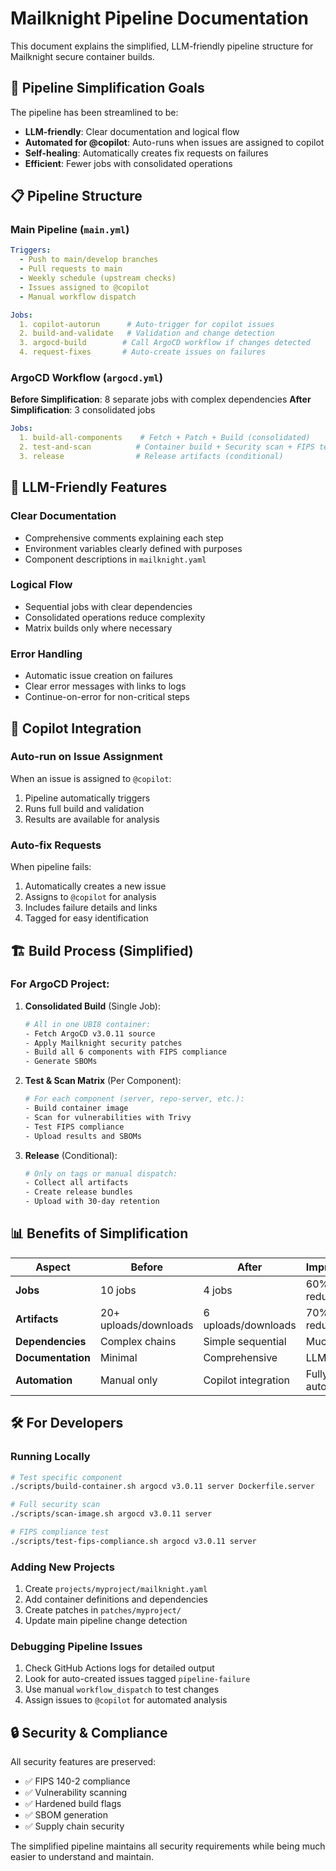 # Mailknight Pipeline Documentation

This document explains the simplified, LLM-friendly pipeline structure for Mailknight secure container builds.

## 🎯 Pipeline Simplification Goals

The pipeline has been streamlined to be:
- **LLM-friendly**: Clear documentation and logical flow
- **Automated for @copilot**: Auto-runs when issues are assigned to copilot
- **Self-healing**: Automatically creates fix requests on failures
- **Efficient**: Fewer jobs with consolidated operations

## 📋 Pipeline Structure

### Main Pipeline (`main.yml`)

```yaml
Triggers:
  - Push to main/develop branches
  - Pull requests to main  
  - Weekly schedule (upstream checks)
  - Issues assigned to @copilot
  - Manual workflow dispatch

Jobs:
  1. copilot-autorun      # Auto-trigger for copilot issues
  2. build-and-validate   # Validation and change detection
  3. argocd-build        # Call ArgoCD workflow if changes detected
  4. request-fixes       # Auto-create issues on failures
```

### ArgoCD Workflow (`argocd.yml`)

**Before Simplification**: 8 separate jobs with complex dependencies
**After Simplification**: 3 consolidated jobs

```yaml
Jobs:
  1. build-all-components    # Fetch + Patch + Build (consolidated)
  2. test-and-scan          # Container build + Security scan + FIPS test (matrix)
  3. release                # Release artifacts (conditional)
```

## 🤖 LLM-Friendly Features

### Clear Documentation
- Comprehensive comments explaining each step
- Environment variables clearly defined with purposes
- Component descriptions in `mailknight.yaml`

### Logical Flow
- Sequential jobs with clear dependencies
- Consolidated operations reduce complexity
- Matrix builds only where necessary

### Error Handling
- Automatic issue creation on failures
- Clear error messages with links to logs
- Continue-on-error for non-critical steps

## 🔄 Copilot Integration

### Auto-run on Issue Assignment
When an issue is assigned to `@copilot`:
1. Pipeline automatically triggers
2. Runs full build and validation
3. Results are available for analysis

### Auto-fix Requests
When pipeline fails:
1. Automatically creates a new issue
2. Assigns to `@copilot` for analysis
3. Includes failure details and links
4. Tagged for easy identification

## 🏗️ Build Process (Simplified)

### For ArgoCD Project:

1. **Consolidated Build** (Single Job):
   ```bash
   # All in one UBI8 container:
   - Fetch ArgoCD v3.0.11 source
   - Apply Mailknight security patches  
   - Build all 6 components with FIPS compliance
   - Generate SBOMs
   ```

2. **Test & Scan Matrix** (Per Component):
   ```bash
   # For each component (server, repo-server, etc.):
   - Build container image
   - Scan for vulnerabilities with Trivy
   - Test FIPS compliance
   - Upload results and SBOMs
   ```

3. **Release** (Conditional):
   ```bash
   # Only on tags or manual dispatch:
   - Collect all artifacts
   - Create release bundles
   - Upload with 30-day retention
   ```

## 📊 Benefits of Simplification

| Aspect | Before | After | Improvement |
|--------|--------|-------|-------------|
| **Jobs** | 10 jobs | 4 jobs | 60% reduction |
| **Artifacts** | 20+ uploads/downloads | 6 uploads/downloads | 70% reduction |
| **Dependencies** | Complex chains | Simple sequential | Much clearer |
| **Documentation** | Minimal | Comprehensive | LLM-friendly |
| **Automation** | Manual only | Copilot integration | Fully automated |

## 🛠️ For Developers

### Running Locally
```bash
# Test specific component
./scripts/build-container.sh argocd v3.0.11 server Dockerfile.server

# Full security scan
./scripts/scan-image.sh argocd v3.0.11 server

# FIPS compliance test
./scripts/test-fips-compliance.sh argocd v3.0.11 server
```

### Adding New Projects
1. Create `projects/myproject/mailknight.yaml`
2. Add container definitions and dependencies
3. Create patches in `patches/myproject/`
4. Update main pipeline change detection

### Debugging Pipeline Issues
1. Check GitHub Actions logs for detailed output
2. Look for auto-created issues tagged `pipeline-failure`
3. Use manual `workflow_dispatch` to test changes
4. Assign issues to `@copilot` for automated analysis

## 🔒 Security & Compliance

All security features are preserved:
- ✅ FIPS 140-2 compliance
- ✅ Vulnerability scanning  
- ✅ Hardened build flags
- ✅ SBOM generation
- ✅ Supply chain security

The simplified pipeline maintains all security requirements while being much easier to understand and maintain.